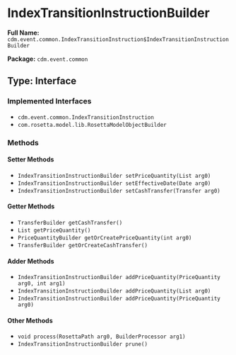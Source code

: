 # IndexTransitionInstructionBuilder

**Full Name:** `cdm.event.common.IndexTransitionInstruction$IndexTransitionInstructionBuilder`

**Package:** `cdm.event.common`

## Type: Interface

### Implemented Interfaces

- `cdm.event.common.IndexTransitionInstruction`
- `com.rosetta.model.lib.RosettaModelObjectBuilder`

### Methods

#### Setter Methods

- `IndexTransitionInstructionBuilder setPriceQuantity(List arg0)`
- `IndexTransitionInstructionBuilder setEffectiveDate(Date arg0)`
- `IndexTransitionInstructionBuilder setCashTransfer(Transfer arg0)`

#### Getter Methods

- `TransferBuilder getCashTransfer()`
- `List getPriceQuantity()`
- `PriceQuantityBuilder getOrCreatePriceQuantity(int arg0)`
- `TransferBuilder getOrCreateCashTransfer()`

#### Adder Methods

- `IndexTransitionInstructionBuilder addPriceQuantity(PriceQuantity arg0, int arg1)`
- `IndexTransitionInstructionBuilder addPriceQuantity(List arg0)`
- `IndexTransitionInstructionBuilder addPriceQuantity(PriceQuantity arg0)`

#### Other Methods

- `void process(RosettaPath arg0, BuilderProcessor arg1)`
- `IndexTransitionInstructionBuilder prune()`


